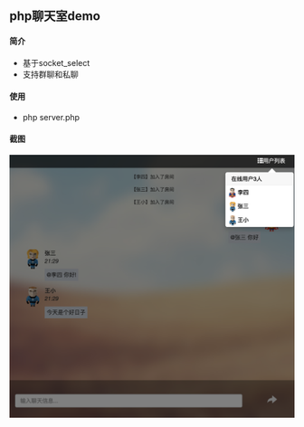 ## php聊天室demo

#### 简介
- 基于socket_select
- 支持群聊和私聊

#### 使用
- php server.php

#### 截图

![image](https://github.com/tengzbiao/php-chatroom/blob/master/room.png?raw=true)
